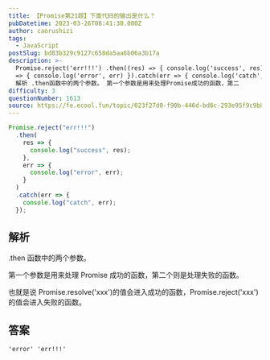 ```yaml
---
title: 【Promise第21题】下面代码的输出是什么？
pubDatetime: 2023-03-26T08:41:30.000Z
author: caorushizi
tags:
  - JavaScript
postSlug: bd83b329c9127c658da5aa6b06a3b17a
description: >-
  Promise.reject('err!!!') .then((res) => { console.log('success', res) }, (err)
  => { console.log('error', err) }).catch(err => { console.log('catch', err) })
  解析 .then函数中的两个参数。 第一个参数是用来处理Promise成功的函数，第二
difficulty: 3
questionNumber: 1613
source: https://fe.ecool.fun/topic/023f27d0-f90b-446d-bd6c-293e95f9c9b8
---
```


```js
Promise.reject("err!!!")
  .then(
    res => {
      console.log("success", res);
    },
    err => {
      console.log("error", err);
    }
  )
  .catch(err => {
    console.log("catch", err);
  });
```

## 解析

.then 函数中的两个参数。

第一个参数是用来处理 Promise 成功的函数，第二个则是处理失败的函数。

也就是说 Promise.resolve('xxx')的值会进入成功的函数，Promise.reject('xxx')的值会进入失败的函数。

## 答案

```
'error' 'err!!!'
```
